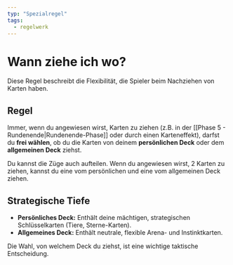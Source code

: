 ```yaml
---
typ: "Spezialregel"
tags:
  - regelwerk
---
```


# Wann ziehe ich wo?

Diese Regel beschreibt die Flexibilität, die Spieler beim Nachziehen von Karten haben.

## Regel
Immer, wenn du angewiesen wirst, Karten zu ziehen (z.B. in der [[Phase 5 - Rundenende|Rundenende-Phase]] oder durch einen Karteneffekt), darfst du **frei wählen**, ob du die Karten von deinem **persönlichen Deck** oder dem **allgemeinen Deck** ziehst.

Du kannst die Züge auch aufteilen. Wenn du angewiesen wirst, 2 Karten zu ziehen, kannst du eine vom persönlichen und eine vom allgemeinen Deck ziehen.

## Strategische Tiefe
- **Persönliches Deck:** Enthält deine mächtigen, strategischen Schlüsselkarten (Tiere, Sterne-Karten).
- **Allgemeines Deck:** Enthält neutrale, flexible Arena- und Instinktkarten.

Die Wahl, von welchem Deck du ziehst, ist eine wichtige taktische Entscheidung.